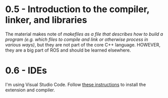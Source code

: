 # 0.5 - Introduction to the compiler, linker, and libraries
The material makes note of *makefiles as a file that describes how to build a program (e.g. which files to compile and link or otherwise process in various ways)*, but they are not part of the core C++ language. HOWEVER, they are a big part of ROS and should be learned elsewhere.

# 0.6 - IDEs
I'm using Visual Studio Code. Follow [these instructions](https://code.visualstudio.com/docs/languages/cpp) to install the extension and compiler.
